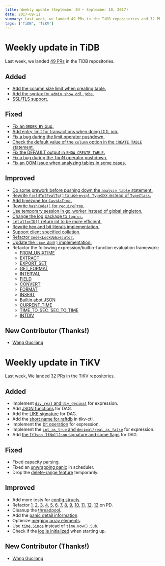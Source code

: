 ```yaml
---
title: Weekly update (September 04 ~ September 10, 2017)
date: 2017-09-11
summary: Last week, we landed 49 PRs in the TiDB repositories and 32 PRs in the TiKV repositories.
tags: ['TiDB', 'TiKV']
---
```


# Weekly update in TiDB

Last week, we landed [49 PRs](https://github.com/pingcap/tidb/pulls?utf8=%E2%9C%93&q=is%3Apr%20is%3Amerged%20merged%3A2017-09-04..2017-09-10%20) in the TiDB repositories.

## Added
* [Add the column size limit when creating table.](https://github.com/pingcap/tidb/pull/4464)
* [Add the syntax for `admin show ddl jobs`.](https://github.com/pingcap/tidb/pull/4316)
* [SSL/TLS support.](https://github.com/pingcap/tidb/pull/3716)

## Fixed
* [Fix an `ORDER BY` bug.](https://github.com/pingcap/tidb/pull/4470)
* [Add entry limit for transactions when doing DDL job.](https://github.com/pingcap/tidb/pull/4458)
* [Fix a bug during the limit operator pushdown.](https://github.com/pingcap/tidb/pull/4449)
* [Check the default value of the `column` option in the `CREATE TABLE` statement.](https://github.com/pingcap/tidb/pull/4430)
* [Fix the DEFAULT output in `SHOW CREATE TABLE`.](https://github.com/pingcap/tidb/pull/4427)
* [Fix a bug during the TopN operator pushdown.](https://github.com/pingcap/tidb/pull/4420)
* [Fix an OOM issue when analyzing tables in some cases.](https://github.com/pingcap/tidb/pull/4399)


## Improved
* [Do some prework before pushing down the `analyze table` statement.](https://github.com/pingcap/tidb/pull/4471)
* [Rewrite `fieldTp2EvalTp()` to use `mysql.TypeXXX` instead of `TypeClass`.](https://github.com/pingcap/tidb/pull/4467/files)
* [Add timezone for `CastAsTime`.](https://github.com/pingcap/tidb/pull/4465)
* [Rewrite `hashCode()` for `requireProp`.](https://github.com/pingcap/tidb/pull/4460)
* [Use temporary session in gc_worker instead of global singleton.](https://github.com/pingcap/tidb/pull/4453)
* [Change the log package to `logrus`.](https://github.com/pingcap/tidb/pull/4452)
* [Let `allocID()` return int to be more efficient.](https://github.com/pingcap/tidb/pull/4441)
* [Rewrite hex and bit literals implementation.](https://github.com/pingcap/tidb/pull/4415)
* [Support client specified collation.](https://github.com/pingcap/tidb/pull/4409)
* [Refactor `IndexLookUpExecutor`.](https://github.com/pingcap/tidb/pull/4305)
* [Update the `time Add()` implementation.](https://github.com/pingcap/tidb/pull/4267)
* Refactor the following expression/builtin-function evaluation framework:
    - [FROM_UNIXTIME](https://github.com/pingcap/tidb/pull/4454)
    - [EXTRACT](https://github.com/pingcap/tidb/pull/4456)
    - [EXPORT_SET](https://github.com/pingcap/tidb/pull/4434)
    - [GET_FORMAT](https://github.com/pingcap/tidb/pull/4422)
    - [INTERVAL](https://github.com/pingcap/tidb/pull/4421)
    - [FIELD](https://github.com/pingcap/tidb/pull/4419)
    - [CONVERT](https://github.com/pingcap/tidb/pull/4417)
    - [FORMAT](https://github.com/pingcap/tidb/pull/4416)
    - [INSERT](https://github.com/pingcap/tidb/pull/4414)
    - [Builtin abot JSON](https://github.com/pingcap/tidb/pull/4367)
    - [CURRENT_TIME](https://github.com/pingcap/tidb/pull/4360)
    - [TIME_TO_SEC, SEC_TO_TIME](https://github.com/pingcap/tidb/pull/4342)
    - [INTDIV](https://github.com/pingcap/tidb/pull/4213)

## New Contributor (Thanks!)
* [Wang Guoliang](https://github.com/wgliang)

# Weekly update in TiKV

Last week, We landed [32 PRs](https://github.com/search?utf8=%E2%9C%93&q=repo%3Apingcap%2Ftikv+repo%3Apingcap%2Fpd+is%3Apr+is%3Amerged+merged%3A2017-09-04..2017-09-10&type=Issues) in the TiKV repositories.

## Added

* Implement [`div_real` and `div_decimal`](https://github.com/pingcap/tikv/pull/2243) for expression.
* Add [JSON functions](https://github.com/pingcap/tikv/pull/2246) for DAG.
* Add the [LIKE signature](https://github.com/pingcap/tikv/pull/2247) for DAG.
* Add the [short name for raftdb](https://github.com/pingcap/tikv/pull/2249) in tikv-ctl.
* Implement the [bit operation](https://github.com/pingcap/tikv/pull/2252) for expression.
* Implement the [`int_as_true` and `decimal/real_as_false`](https://github.com/pingcap/tikv/pull/2255) for expression.
* Add [the `IfJson`, `IfNullJson` signature and some flags](https://github.com/pingcap/tikv/pull/2264) for DAG.

## Fixed

* Fixed [capacity parsing](https://github.com/pingcap/tikv/pull/2251).
* Fixed an [unwrapping panic](https://github.com/pingcap/tikv/pull/2253) in scheduler.
* Drop the [delete-range feature](https://github.com/pingcap/tikv/pull/2258) temporarily.

## Improved

* Add more tests for [config structs](https://github.com/pingcap/tikv/pull/2230).
* Refactor [1](https://github.com/pingcap/pd/pull/719), [2](https://github.com/pingcap/pd/pull/720), [3](https://github.com/pingcap/pd/pull/722), [4](https://github.com/pingcap/pd/pull/724), [5](https://github.com/pingcap/pd/pull/725), [6](https://github.com/pingcap/pd/pull/727), [7](https://github.com/pingcap/pd/pull/728), [8](https://github.com/pingcap/pd/pull/729), [9](https://github.com/pingcap/pd/pull/730), [10](https://github.com/pingcap/pd/pull/731), [11](https://github.com/pingcap/pd/pull/733), [12](https://github.com/pingcap/pd/pull/737), [13](https://github.com/pingcap/pd/pull/740) on PD.
* Cleanup the [threadpool](https://github.com/pingcap/tikv/pull/2250).
* Add the [panic detail information](https://github.com/pingcap/tikv/pull/2259).
* Optimize [merging array elements](https://github.com/pingcap/pd/pull/735).
* Use [`time.Since`](https://github.com/pingcap/pd/pull/736) instead of `time.Now().Sub`.
* Check if the [log is initialized](https://github.com/pingcap/tikv/pull/2263) when starting up.

## New Contributor (Thanks!)
* [Wang Guoliang](https://github.com/wgliang)
